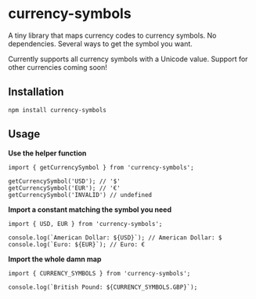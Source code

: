 # currency-symbols

A tiny library that maps currency codes to currency symbols. No dependencies. Several ways to get the symbol you want.

Currently supports all currency symbols with a Unicode value. Support for other currencies coming soon!

## Installation

`npm install currency-symbols`

## Usage

**Use the helper function**

```
import { getCurrencySymbol } from 'currency-symbols';

getCurrencySymbol('USD'); // '$'
getCurrencySymbol('EUR'); // '€'
getCurrencySymbol('INVALID') // undefined
```

**Import a constant matching the symbol you need**

```
import { USD, EUR } from 'currency-symbols';

console.log(`American Dollar: ${USD}`); // American Dollar: $
console.log(`Euro: ${EUR}`); // Euro: €
```

**Import the whole damn map**

```
import { CURRENCY_SYMBOLS } from 'currency-symbols';

console.log(`British Pound: ${CURRENCY_SYMBOLS.GBP}`);
```
